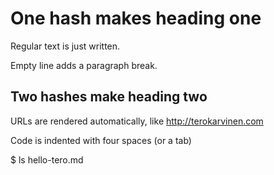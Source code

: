 # One hash makes heading one 

Regular text is just written.

Empty line adds a paragraph break.

## Two hashes make heading two

URLs are rendered automatically, like http://terokarvinen.com

Code is indented with four spaces (or a tab)

  $ ls
  hello-tero.md

